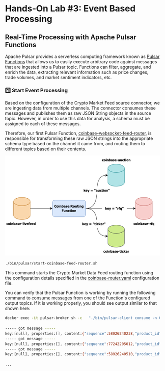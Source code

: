 # Hands-On Lab #3: Event Based Processing


Real-Time Processing with Apache Pulsar Functions
--
Apache Pulsar provides a serverless computing framework known as [Pulsar Functions](https://pulsar.apache.org/docs/next/functions-overview/)
that allows us to easily execute arbitrary code against messages that are ingested into a Pulsar topic. Functions can
filter, aggregate, and enrich the data, extracting relevant information such as price changes, trade volumes, and market
sentiment indicators, etc.


### 1️⃣ Start Event Processing

Based on the configuration of the Crypto Market Feed source connector, we are ingesting data from multiple channels.
The connector consumes these messages and publishes them as raw JSON String objects in the source topic. However, in order
to use this data for analysis, a schema must be assigned to each of these messages.

Therefore, our first Pulsar Function, [coinbase-websocket-feed-router](..%2F..%2Fcoinbase-functions%2Fcoinbase-websocket-feed-router), 
is responsible for transforming these raw JSON strings into the appropriate schema type based on the channel it came 
from, and routing them to different topics based on their contents.

![coinbase-router.png](..%2Fimages%2FLab3%2Fcoinbase-router.png)


```bash
./bin/pulsar/start-coinbase-feed-router.sh
```

This command starts the Crypto Market Data Feed routing function using the configuration details specified in the
[coinbase-router.yaml](..%2F..%2Finfrastructure%2Fpulsar%2Ffunctions%2Fconf%2Fcoinbase-router.yaml) configuration file.

You can verify that the Pulsar Function is working by running the following command to consume messages from one of the
Function's configured output topics. If it is working properly, you should see output similar to that shown here:

````bash
docker exec -it pulsar-broker sh -c   "./bin/pulsar-client consume -n 0 -p Earliest -s my-sub persistent://feeds/realtime/coinbase-ticker"

----- got message -----
key:[null], properties:[], content:{"sequence":58026240238,"product_id":"ETH-USD","price":3317.39,"open_24h":3278.83,"volume_24h":103947.516,"low_24h":3202.8,"high_24h":3369.43,"volume_30d":4280222.53668427,"best_bid":3317.39,"best_bid_size":0.03373329,"best_ask":3317.71,"best_ask_size":0.44106743,"side":"sell","time":"2024-04-03T19:41:53.315111Z","millis":1712173313315,"trade_id":510978124,"last_size":0.15075034}
----- got message -----
key:[null], properties:[], content:{"sequence":77242205012,"product_id":"BTC-USD","price":65791.66,"open_24h":65957.46,"volume_24h":15085.345,"low_24h":64500.0,"high_24h":66944.06,"volume_30d":650213.84849108,"best_bid":65788.94,"best_bid_size":0.00238747,"best_ask":65791.66,"best_ask_size":0.3191051,"side":"buy","time":"2024-04-03T19:41:53.324727Z","millis":1712173313324,"trade_id":626125270,"last_size":0.00741024}
----- got message -----
key:[null], properties:[], content:{"sequence":58026240510,"product_id":"ETH-USD","price":3318.11,"open_24h":3278.83,"volume_24h":103947.71,"low_24h":3202.8,"high_24h":3369.43,"volume_30d":4280222.73668427,"best_bid":3317.77,"best_bid_size":0.7567167,"best_ask":3318.12,"best_ask_size":0.00551561,"side":"sell","time":"2024-04-03T19:41:53.343614Z","millis":1712173313343,"trade_id":510978125,"last_size":0.2}

...
````
